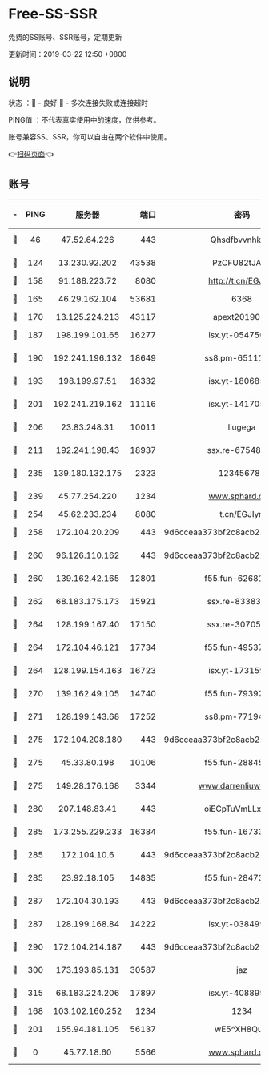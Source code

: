 # Free-SS-SSR

免费的SS账号、SSR账号，定期更新

更新时间：2019-03-22 12:50 +0800

## 说明

状态     ：🙂 - 良好 🙁 - 多次连接失败或连接超时

PING值   ：不代表真实使用中的速度，仅供参考。

账号兼容SS、SSR，你可以自由在两个软件中使用。

👉[扫码页面](https://liesauer.github.io/Free-SS-SSR/)👈

## 账号

|-|PING|服务器|端口|密码|加密方式|区域|
|:----:|:----:|:-----:|-----:|:----:|:----:|:----:|
|🙂|46|47.52.64.226|443|Qhsdfbvvnhkm1|aes-256-cfb|HK|
|🙂|124|13.230.92.202|43538|PzCFU82tJAdZ|aes-256-cfb|JP|
|🙂|158|91.188.223.72|8080|http://t.cn/EGJIyrl|rc4-md5|RU|
|🙂|165|46.29.162.104|53681|6368|aes-256-ctr|RU|
|🙂|170|13.125.224.213|43117|apext2019005|chacha20|KR|
|🙂|187|198.199.101.65|16277|isx.yt-05475013|aes-256-cfb|US|
|🙂|190|192.241.196.132|18649|ss8.pm-65111095|aes-256-cfb|US|
|🙂|193|198.199.97.51|18332|isx.yt-18068521|aes-256-cfb|US|
|🙂|201|192.241.219.162|11116|isx.yt-14170563|aes-256-cfb|US|
|🙂|206|23.83.248.31|10011|liugega|aes-256-cfb|US|
|🙂|211|192.241.198.43|18937|ssx.re-67548349|aes-256-cfb|US|
|🙂|235|139.180.132.175|2323|123456789|aes-256-cfb|SG|
|🙂|239|45.77.254.220|1234|www.sphard.com|aes-256-cfb|SG|
|🙂|254|45.62.233.234|8080|t.cn/EGJIyrl|rc4-md5|CA|
|🙂|258|172.104.20.209|443|9d6cceaa373bf2c8acb22e60b6a58be6|aes-256-cfb|US|
|🙂|260|96.126.110.162|443|9d6cceaa373bf2c8acb22e60b6a58be6|aes-256-cfb|US|
|🙂|260|139.162.42.165|12801|f55.fun-62681206|aes-256-cfb|SG|
|🙂|262|68.183.175.173|15921|ssx.re-83383515|aes-256-cfb|US|
|🙂|264|128.199.167.40|17150|ssx.re-30705588|aes-256-cfb|SG|
|🙂|264|172.104.46.121|17734|f55.fun-49537509|aes-256-cfb|SG|
|🙂|264|128.199.154.163|16723|isx.yt-17315956|aes-256-cfb|SG|
|🙂|270|139.162.49.105|14740|f55.fun-79392349|aes-256-cfb|SG|
|🙂|271|128.199.143.68|17252|ss8.pm-77194591|aes-256-cfb|SG|
|🙂|275|172.104.208.180|443|9d6cceaa373bf2c8acb22e60b6a58be6|aes-256-cfb|US|
|🙂|275|45.33.80.198|10106|f55.fun-28845308|aes-256-cfb|US|
|🙂|275|149.28.176.168|3344|www.darrenliuwei.com|aes-256-cfb|AU|
|🙂|280|207.148.83.41|443|oiECpTuVmLLxk4Ts|aes-256-cfb|AU|
|🙂|285|173.255.229.233|16384|f55.fun-16733210|aes-256-cfb|US|
|🙂|285|172.104.10.6|443|9d6cceaa373bf2c8acb22e60b6a58be6|aes-256-cfb|US|
|🙂|285|23.92.18.105|14835|f55.fun-28473205|aes-256-cfb|US|
|🙂|287|172.104.30.193|443|9d6cceaa373bf2c8acb22e60b6a58be6|aes-256-cfb|US|
|🙂|287|128.199.168.84|14222|isx.yt-03849900|aes-256-cfb|SG|
|🙂|290|172.104.214.187|443|9d6cceaa373bf2c8acb22e60b6a58be6|aes-256-cfb|US|
|🙂|300|173.193.85.131|30587|jaz|aes-256-cfb|US|
|🙂|315|68.183.224.206|17897|isx.yt-40889979|aes-256-cfb|SG|
|🙂|168|103.102.160.252|1234|1234|rc4-md5|JP|
|🙂|201|155.94.181.105|56137|wE5^XH8Quw|aes-256-cfb|US|
|🙁|0|45.77.18.60|5566|www.sphard.com|aes-256-cfb|JP|
